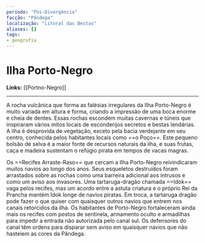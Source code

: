 ```yaml
---
período: "Pós-Divergência"
facção: "Pândega"
localização: "Litoral das Bestas"
aliases: []
tags:
- geografia
---
```


# **Ilha Porto-Negro**

**Links:** [[Portno-Negro]]

---
A rocha vulcânica que forma as falésias irregulares da Ilha Porto-Negro é muito variada em altura e forma, criando a impressão de uma boca enorme e cheia de dentes. Essas rochas escondem muitas cavernas e túneis que inspiraram vários mitos locais de esconderijos secretos e bestas lendárias. A ilha é desprovida de vegetação, exceto pela bacia verdejante em seu centro, conhecida pelos habitantes locais como ==o Poço==. Este pequeno bolsão de selva é a maior fonte de recursos naturais da ilha, e suas frutas, caça e madeira sustentam o refúgio pirata em tempos de vacas magras.

Os ==Recifes Arraste-Raso== que cercam a Ilha Porto-Negro reivindicaram muitos navios ao longo dos anos. Seus esqueletos destruídos foram arrastados sobre as rochas como uma barreira adicional aos intrusos e como um aviso aos invasores. Uma tartaruga-dragão chamada ==Idok== vaga pelos recifes, mas um acordo entre a astuta criatura e o próprio Rei da Prancha mantém Idok longe de navios piratas. Em troca, a tartaruga dragão pode fazer o que quiser com quaisquer outros navios que entrem nos canais retorcidos da ilha. Os habitantes de Porto-Negro fortaleceram ainda mais os recifes com postos de sentinela, armamento oculto e armadilhas para impedir a entrada não autorizada pelo canal sul. Os defensores do canal têm ordens para disparar sem aviso em quaisquer navios que não hasteiem as cores da Pândega.